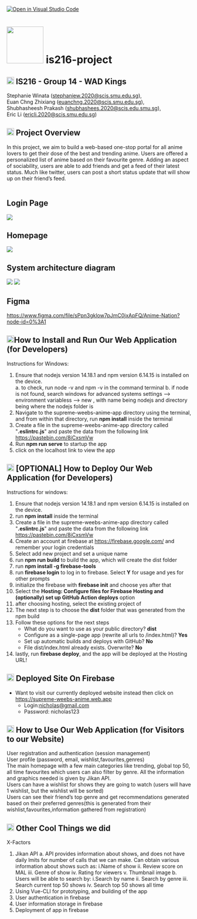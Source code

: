[![Open in Visual Studio Code](https://classroom.github.com/assets/open-in-vscode-f059dc9a6f8d3a56e377f745f24479a46679e63a5d9fe6f495e02850cd0d8118.svg)](https://classroom.github.com/online_ide?assignment_repo_id=454305&assignment_repo_type=GroupAssignmentRepo)
# <img src="supreme-weebs-anime-app/src/assets/logo.jpg?raw=true" style="width:100px"> is216-project #

## <img src="supreme-weebs-anime-app/src/assets/logo.jpg?raw=true" style="width:20px"> IS216 - Group 14 - WAD Kings ##
<!-- * Please update the above header. For example, it should look like this: **IS216 - Group 123 - Supreme Children**
* Who are your group members? List everyone's full name, SMU email address, and other info you wish to put here.  -->

Stephanie Winata (stephaniew.2020@scis.smu.edu.sg), <br />
Euan Chng Zhixiang (euanchng.2020@scis.smu.edu.sg), <br />
Shubhasheesh Prakash (shubhashees.2020@scis.edu.smu.sg), <br />
Eric Li (ericli.2020@scis.smu.edu.sg) 


## <img src="supreme-weebs-anime-app/src/assets/logo.jpg?raw=true" style="width:20px"> Project Overview ##
<!-- * Describe your project. What is it called? What does it do? Why did you make this web application? Who will benefit from using your web application? Describe your users - who are they? (anyone? or specific target age group or gender? region? country?) -->


In this project, we aim to build a web-based one-stop portal for all anime lovers to get their dose of the best and trending anime. Users are offered a personalized list of anime based on their favourite genre. Adding an aspect of sociability, users are able to add friends and get a feed of their latest status. Much like twitter, users can post a short status update that will show up on their friend’s feed. 
<br />
<br />

## Login Page ##
<img src="/supreme-weebs-anime-app/src/assets/readme/login.png?raw=true">

## Homepage ##
<img src="/supreme-weebs-anime-app/src/assets/readme/homepage.png?raw=true">

<!-- * Feel free to use diagrams and images to describe. For example, if you have a system architecture diagram, please place it here and describe it. If you have a business process diagram, you can also place it here and describe it. -->
## System architecture diagram ##
<img src="/supreme-weebs-anime-app/src/assets/readme/SAD.jpg?raw=true">

<img src="/supreme-weebs-anime-app/src/assets/readme/sitemap.jpg?raw=true">


## Figma ##
https://www.figma.com/file/sPpn3gklow7pJmC0jxApFQ/Anime-Nation?node-id=0%3A1
    
## <img src="supreme-weebs-anime-app/src/assets/logo.jpg?raw=true" style="width:20px">How to Install and Run Our Web Application (for Developers) ##
<!-- * If a new developer were to have access to your IS216 project GitHub repo (and subsequently your source code files) and replicate your development environment on his development laptop computer, what are the steps he should take?
* What does he needs to install on his development laptop computer? How can he download your project files and run it on his own computer?
* Provide a step-by-step description of how to get the development environment running. You can choose to do so for at least 1 Operating System (Windows 10 or Mac OS).
* Feel free to use diagrams and images to describe. -->

Instructions for Windows:
1. Ensure that nodejs version 14.18.1 and npm version 6.14.15 is installed on the device. <br />
    a. to check, run node -v and npm -v in the command terminal
    b. if node is not found, search windows for advanced systems settings --> environment variabless --> new , with name being nodejs and directory being where the nodejs folder       is
2. Navigate to the supreme-weebs-anime-app directory using the terminal, and from within that directory,  run **npm install** inside the terminal
3. Create a file in the supreme-weebs-anime-app directory called "**.eslintrc.js**" and paste the data from the following link https://pastebin.com/8iCxsmVw
4. Run **npm run serve** to startup the app
5. click on the localhost link to view the app


## <img src="supreme-weebs-anime-app/src/assets/logo.jpg?raw=true" style="width:20px"> [OPTIONAL] How to Deploy Our Web Application (for Developers) ##
<!-- * As an optional X-factor, did your group deploy your web application to cloud? (e.g. AWS, GCP, Azure, Heroku, Digital Ocean, or similar) If so, provide a step-by-step description of how a developer can deploy your web application
* Feel free to use diagrams and images to describe. -->
Instructions for windows:
1. Ensure that nodejs version 14.18.1 and npm version 6.14.15 is installed on the device.
2. run **npm install** inside the terminal 
3. Create a file in the supreme-weebs-anime-app directory called "**.eslintrc.js**" and paste the data from the following link https://pastebin.com/8iCxsmVw
4. Create an account at firebase at https://firebase.google.com/ and remember your login credentials
5. Select add new project and set a unique name
6. run **npm run build** to build the app, which will create the dist folder
7. run **npm install -g firebase-tools**
8. run **firebase login** to log in to firebase. Select **Y** for usage and yes for other prompts 
9. initialize the firebase with **firebase init** and choose yes after that
10. Select the **Hosting: Configure files for Firebase Hosting and (optionally) set up GitHub Action deploys** option
11. after choosing hosting, select the existing project of <uniue name you have given>
12. The next step is to choose the **dist** folder that was generated from the npm build
13. Follow these options for the next steps
    * What do you want to use as your public directory? **dist**
    * Configure as a single-page app (rewrite all urls to /index.html)? **Yes**
    * Set up automatic builds and deploys with GitHub? **No**
    * File dist/index.html already exists. Overwrite? **No**    
13. lastly, run **firebase deploy**, and the app will be deployed at the Hosting URL!

## <img src="supreme-weebs-anime-app/src/assets/logo.jpg?raw=true" style="width:20px"> Deployed Site On Firebase ##
* Want to visit our currently deployed website instead then click on https://supreme-weebs-anime.web.app
    * Login:nicholas@gmail.com
    * Password: nicholas123

## <img src="supreme-weebs-anime-app/src/assets/logo.jpg?raw=true" style="width:20px"> How to Use Our Web Application (for Visitors to our Website) ##
<!-- * Yay! Your website is READY for visitors!
* Provide a step-by-step description of what the user/visitor can/should do upon visiting your website for the first time.
* It would be wonderful if you could include **screenshot images** of web pages to demonsrate what the user/visitor can/should do. -->

User registration and authentication (session management) <br />
User profile (password, email, wishlist,favourites,genres)<br />
The main homepage with a few main categories like trending, global top 50, all time favourites which users can also filter by genre. All the information and graphics needed is given by Jikan API.<br />
Users can have a wishlist for shows they are going to watch (users will have 1 wishlist, but the wishlist will be sorted) <br />
Users can see their friend’s top genre and get recommendations generated based on their preferred genres(this is generated from their wishlist,favourites,information gathered from registration)



## <img src="supreme-weebs-anime-app/src/assets/logo.jpg?raw=true" style="width:20px"> Other Cool Things we did ##
X-Factors
1. Jikan API 
    a. API provides information about shows, and does not have daily lmits for number of calls that we can make. Can obtain various information about shows such as:
        i.Name of show
        ii. Review score on MAL
        iii. Genre of show 
        iv. Rating for viewers 
        v. Thumbnail image 
    b. Users will be able to search by:
        i.Search by name
        ii. Search by genre
        iii. Search current top 50 shows
        iv. Search top 50 shows all time
3. Using Vue-CLI for prototyping, and building of the app
4. User authentication in firebase
5. User information storage in firebase
6. Deployment of app in firebase

<!-- ## 🤓 Useful Resources ##
* [**Markdown** Cheat Sheet](https://www.markdownguide.org/cheat-sheet/)
* [**GOOD** README Example 1](https://github.com/testing-library/cypress-testing-library)
* [**GOOD** README Example 2](https://github.com/typeorm/typeorm)
* [**GOOD** README Example 3](https://github.com/amark/gun)
* [**GOOD** README Example 4](https://github.com/google/leveldb) -->
